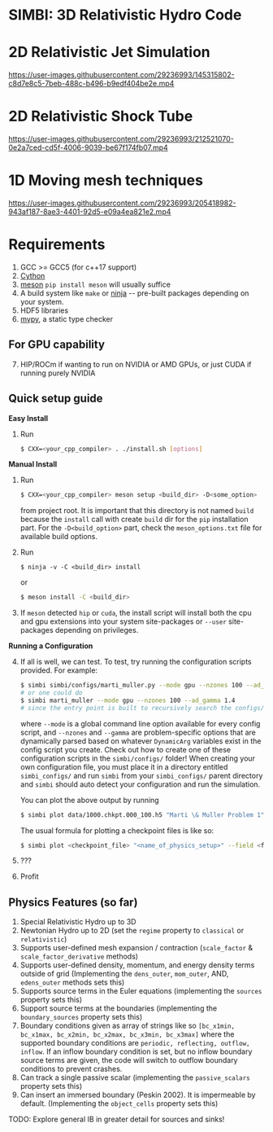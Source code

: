 # SIMBI: 3D Relativistic Hydro Code

# 2D Relativistic Jet Simulation

<https://user-images.githubusercontent.com/29236993/145315802-c8d7e8c5-7beb-488c-b496-b9edf404be2e.mp4>

# 2D Relativistic Shock Tube

<https://user-images.githubusercontent.com/29236993/212521070-0e2a7ced-cd5f-4006-9039-be67f174fb07.mp4>



# 1D Moving mesh techniques

<https://user-images.githubusercontent.com/29236993/205418982-943af187-8ae3-4401-92d5-e09a4ea821e2.mp4>



# Requirements

1)  GCC \>= GCC5 (for c++17 support)
2)  [Cython](https://cython.org/)
3)  [meson](https://mesonbuild.com/Getting-meson.html)
    `pip install meson` will usually suffice
4)  A build system like `make` or
    [ninja](https://github.com/ninja-build/ninja/wiki/Pre-built-Ninja-packages)
    -- pre-built packages depending on your system.
5)  HDF5 libraries
6)  [mypy](https://mypy-lang.org/), a static type checker

## For GPU capability

7)  HIP/ROCm if wanting to run on NVIDIA or AMD GPUs, or just CUDA if
    running purely NVIDIA

## Quick setup guide

<strong>Easy Install</strong>
1) Run 
    ```bash
    $ CXX=<your_cpp_compiler> . ./install.sh [options]
    ```

<strong>Manual Install</strong>
1)  Run

    ``` bash
    $ CXX=<your_cpp_compiler> meson setup <build_dir> -D<some_option>
    ```

    from project root. It is important that this directory is not named
    `build` because the `install` call with create `build` dir for the `pip`
    installation part. For the `-D<build_option>` part, check the
    `meson_options.txt` file for available build options.

2)  Run
    ``` bashbool
    $ ninja -v -C <build_dir> install
    ```

    or

    ``` bash
    $ meson install -C <build_dir>
    ```

3)  If `meson` detected `hip` or `cuda`, the install script will install
    both the cpu and gpu extensions into your system site-packages or
    `--user` site-packages depending on privileges.

<strong>Running a Configuration</strong>

4)  If all is well, we can test. To test, try running the configuration
    scripts provided. For example:

    ``` bash
    $ simbi simbi/configs/marti_muller.py --mode gpu --nzones 100 --ad_gamma 1.4 
    # or one could do 
    $ simbi marti_muller --mode gpu --nzones 100 --ad_gamma 1.4
    # since the entry point is built to recursively search the configs/ folder for valid .py scripts now
    ```

    where `--mode` is a global command line option available for every
    config script, and `--nzones` and `--gamma` are problem-specific options
    that are dynamically parsed based on whatever `DynamicArg` variables
    exist in the config script you create. Check out how to create one of
    these configuration scripts in the `simbi/configs/` folder! When creating
    your own configuration file, you must place it in a directory entitled `simbi_configs/` and run `simbi` from your `simbi_configs/` parent directory and `simbi` should auto detect your configuration and run the simulation.

    You can plot the above output by running 
    ``` bash
    $ simbi plot data/1000.chkpt.000_100.h5 "Marti \& Muller Problem 1" --field rho v p --tex
    ```

    The usual formula for plotting a checkpoint files is like so:
    ``` bash
    $ simbi plot <checkpoint_file> "<name_of_physics_setup>" --field <field_string> [options]
    ```
5)  ???
6)  Profit

## Physics Features (so far)
1) Special Relativistic Hydro up to 3D
2) Newtonian Hydro up to 2D (set the `regime` property to `classical` or `relativistic`)
3) Supports user-defined mesh expansion / contraction (`scale_factor` & `scale_factor_derivative` methods)
4) Supports user-defined density, momentum, and energy density terms outside of grid (Implementing the `dens_outer`, `mom_outer`, AND, `edens_outer` methods sets this)
5) Supports source terms in the Euler equations (implementing the `sources` property sets this)
6) Support source terms at the boundaries (implementing the `boundary_sources` property sets this)
7) Boundary conditions given as array of strings like so `[bc_x1min, bc_x1max, bc_x2min, bc_x2max, bc_x3min, bc_x3max]` where the supported boundary conditions are `periodic, reflecting, outflow, inflow`. If an inflow boundary condition is set, but no inflow boundary source terms are given, the code will switch to outflow boundary conditions to prevent crashes. 
8) Can track a single passive scalar (implementing the `passive_scalars` property sets this)
9) Can insert an immersed boundary (Peskin 2002). It is impermeable by default. (Implementing the `object_cells` property sets this)

TODO: Explore general IB in greater detail for sources and sinks!




